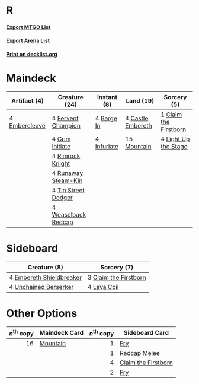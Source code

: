 # R

#### [Export MTGO List](../collection/R/R.txt)
#### [Export Arena List](../collection/R/R_arena.txt)
#### [Print on decklist.org](http://decklist.org/?deckmain=4%09Barge%20In%0A4%09Castle%20Embereth%0A1%09Claim%20the%20Firstborn%0A4%09Embercleave%0A4%09Fervent%20Champion%0A4%09Grim%20Initiate%0A4%09Infuriate%0A4%09Light%20Up%20the%20Stage%0A15%09Mountain%0A4%09Rimrock%20Knight%0A4%09Runaway%20Steam-Kin%0A4%09Tin%20Street%20Dodger%0A4%09Weaselback%20Redcap&deckside=3%09Claim%20the%20Firstborn%0A4%09Embereth%20Shieldbreaker%0A4%09Lava%20Coil%0A4%09Unchained%20Berserker)
# Maindeck

|                                      Artifact (4)                                      |                                        Creature (24)                                         |                                     Instant (8)                                      |                                         Land (19)                                          |                                          Sorcery (5)                                           |
|----------------------------------------------------------------------------------------|----------------------------------------------------------------------------------------------|--------------------------------------------------------------------------------------|--------------------------------------------------------------------------------------------|------------------------------------------------------------------------------------------------|
|4 [Embercleave](http://gatherer.wizards.com/Pages/Card/Details.aspx?multiverseid=473082)|4 [Fervent Champion](http://gatherer.wizards.com/Pages/Card/Details.aspx?multiverseid=473086) |4 [Barge In](http://gatherer.wizards.com/Pages/Card/Details.aspx?multiverseid=473074) |4 [Castle Embereth](http://gatherer.wizards.com/Pages/Card/Details.aspx?multiverseid=473201)|1 [Claim the Firstborn](http://gatherer.wizards.com/Pages/Card/Details.aspx?multiverseid=473080)|
|                                                                                        |4 [Grim Initiate](http://gatherer.wizards.com/Pages/Card/Details.aspx?multiverseid=461057)    |4 [Infuriate](http://gatherer.wizards.com/Pages/Card/Details.aspx?multiverseid=466899)|15 [Mountain](http://gatherer.wizards.com/Pages/Card/Details.aspx?multiverseid=439859)      |4 [Light Up the Stage](http://gatherer.wizards.com/Pages/Card/Details.aspx?multiverseid=457251) |
|                                                                                        |4 [Rimrock Knight](http://gatherer.wizards.com/Pages/Card/Details.aspx?multiverseid=473099)   |                                                                                      |                                                                                            |                                                                                                |
|                                                                                        |4 [Runaway Steam-Kin](http://gatherer.wizards.com/Pages/Card/Details.aspx?multiverseid=452865)|                                                                                      |                                                                                            |                                                                                                |
|                                                                                        |4 [Tin Street Dodger](http://gatherer.wizards.com/Pages/Card/Details.aspx?multiverseid=457264)|                                                                                      |                                                                                            |                                                                                                |
|                                                                                        |4 [Weaselback Redcap](http://gatherer.wizards.com/Pages/Card/Details.aspx?multiverseid=473110)|                                                                                      |                                                                                            |                                                                                                |


# Sideboard

|                                           Creature (8)                                            |                                          Sorcery (7)                                           |
|---------------------------------------------------------------------------------------------------|------------------------------------------------------------------------------------------------|
|4 [Embereth Shieldbreaker](http://gatherer.wizards.com/Pages/Card/Details.aspx?multiverseid=473084)|3 [Claim the Firstborn](http://gatherer.wizards.com/Pages/Card/Details.aspx?multiverseid=473080)|
|4 [Unchained Berserker](http://gatherer.wizards.com/Pages/Card/Details.aspx?multiverseid=466918)   |4 [Lava Coil](http://gatherer.wizards.com/Pages/Card/Details.aspx?multiverseid=452858)          |


# Other Options

|*n*<sup>th</sup> copy|                                   Maindeck Card                                   |*n*<sup>th</sup> copy|                                        Sideboard Card                                        |
|--------------------:|-----------------------------------------------------------------------------------|--------------------:|----------------------------------------------------------------------------------------------|
|                   16|[Mountain](http://gatherer.wizards.com/Pages/Card/Details.aspx?multiverseid=439859)|                    1|[Fry](http://gatherer.wizards.com/Pages/Card/Details.aspx?multiverseid=466894)                |
|                     |                                                                                   |                    1|[Redcap Melee](http://gatherer.wizards.com/Pages/Card/Details.aspx?multiverseid=473097)       |
|                     |                                                                                   |                    4|[Claim the Firstborn](http://gatherer.wizards.com/Pages/Card/Details.aspx?multiverseid=473080)|
|                     |                                                                                   |                    2|[Fry](http://gatherer.wizards.com/Pages/Card/Details.aspx?multiverseid=466894)                |

